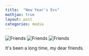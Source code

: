 ```yaml
---
title:  "New Year's Evs"
mathjax: true
layout: post
categories: media
---
```


![Friends](https://hongrongyang.github.io/friend2.jpg)
![Friends](https://hongrongyang.github.io/friend3.jpg)
![Friends](https://hongrongyang.github.io/friend.jpg)

It's been a long time, my dear friends.
